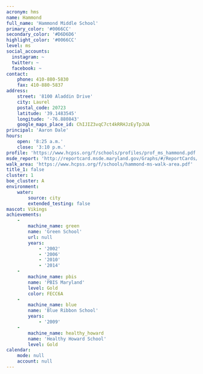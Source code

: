 ```yaml
---
acronym: hms
name: Hammond
full_name: 'Hammond Middle School'
primary_color: '#0066CC'
secondary_color: '#D6D6D6'
highlight_color: '#0066CC'
level: ms
social_accounts:
  instagram: ~
  twitter: ~
  facebook: ~
contact:
    phone: 410-880-5830
    fax: 410-880-5837
address:
    street: '8100 Aladdin Drive'
    city: Laurel
    postal_code: 20723
    latitude: '39.1483545'
    longitude: '-76.880843'
    google_maps_place_id: ChIJIZ3vqC7ct4kRRHJzEyTpJUA
principal: 'Aaron Dale'
hours:
    open: '8:25 a.m.'
    close: '3:10 p.m.'
profile: 'https://www.hcpss.org/f/schools/profiles/prof_ms_hammond.pdf'
msde_report: 'http://reportcard.msde.maryland.gov/Graphs/#/ReportCards/ReportCardSchool/1//1/13/0607/'
walk_area: 'https://www.hcpss.org/f/schools/hammond-ms-walk-area.pdf'
title_1: false
cluster: 1
boe_cluster: A
environment:
    water:
        source: city
        extended_testing: false
mascot: Vikings
achievements:
    -
        machine_name: green
        name: 'Green School'
        url: null
        years:
            - '2002'
            - '2006'
            - '2010'
            - '2014'
    -
        machine_name: pbis
        name: 'PBIS Maryland'
        level: Gold
        color: FECC6A
    -
        machine_name: blue
        name: 'Blue Ribbon School'
        years:
            - '2009'
    -
        machine_name: healthy_howard
        name: 'Healthy Howard School'
        level: Gold
calendar:
    mode: null
    account: null
---
```

